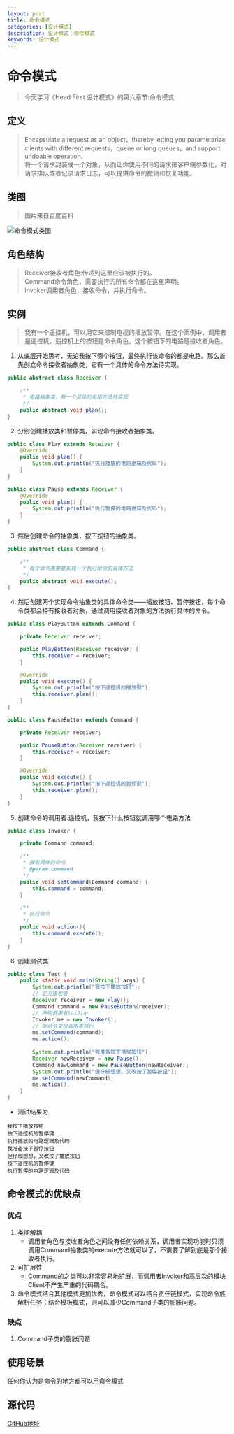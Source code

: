 ```yaml
---
layout: post
title: 命令模式
categories: [设计模式]
description: 设计模式：命令模式
keywords: 设计模式
---
```


# 命令模式
> 今天学习《Head First 设计模式》的第六章节:命令模式

## 定义
> Encapsulate a request as an object，thereby letting you parameterize clients with different requests，queue or long queues，and support undoable operation.<br>
> 将一个请求封装成一个对象，从而让你使用不同的请求把客户端参数化，对请求排队或者记录请求日志，可以提供命令的撤销和恢复功能。<br>

## 类图
> 图片来自百度百科

![命令模式类图](https://user-gold-cdn.xitu.io/2019/9/1/16ced40f8e1ac918?w=1144&h=504&f=jpeg&s=69381)

## 角色结构
> Receiver接收者角色:传递到这里应该被执行的。<br>
> Command命令角色，需要执行的所有命令都在这里声明。<br>
> Invoker调用者角色，接收命令，并执行命令。<br>

## 实例
> 我有一个遥控机，可以用它来控制电视的播放暂停。在这个案例中，调用者是遥控机，遥控机上的按钮是命令角色，这个按钮下的电路是接收者角色。

1. 从底层开始思考，无论我按下哪个按钮，最终执行该命令的都是电路。那么首先创立命令接收者抽象类，它有一个具体的命令方法待实现。
````java
public abstract class Receiver {

    /**
     * 电路抽象类，有一个具体的电路方法待实现
     */
    public abstract void plan();
}
````

2. 分别创建播放类和暂停类，实现命令接收者抽象类。
````java
public class Play extends Receiver {
    @Override
    public void plan() {
        System.out.println("执行播放的电路逻辑及代码");
    }
}

public class Pause extends Receiver {
    @Override
    public void plan() {
        System.out.println("执行暂停的电路逻辑及代码");
    }
}
````

3. 然后创建命令的抽象类，按下按钮的抽象类。
````java
public abstract class Command {

    /**
     * 每个命令类需要实现一个执行命令的具体方法
     */
    public abstract void execute();
}
````

4. 然后创建两个实现命令抽象类的具体命令类——播放按钮、暂停按钮，每个命令类都会持有接收者对象，通过调用接收者对象的方法执行具体的命令。
````java
public class PlayButton extends Command {

    private Receiver receiver;

    public PlayButton(Receiver receiver) {
        this.receiver = receiver;
    }

    @Override
    public void execute() {
        System.out.println("按下遥控机的播放键");
        this.receiver.plan();
    }
}

public class PauseButton extends Command {

    private Receiver receiver;

    public PauseButton(Receiver receiver) {
        this.receiver = receiver;
    }

    @Override
    public void execute() {
        System.out.println("按下遥控机的暂停键");
        this.receiver.plan();
    }
}
````

5. 创建命令的调用者:遥控机，我按下什么按钮就调用哪个电路方法
````java
public class Invoker {

    private Command command;

    /**
     * 接收具体的命令
     * @param command
     */
    public void setCommand(Command command) {
        this.command = command;
    }

    /**
     * 执行命令
     */
    public void action(){
        this.command.execute();
    }
}
````

6. 创建测试类
````java
public class Test {
    public static void main(String[] args) {
        System.out.println("我按下播放按钮");
        // 定义接收者
        Receiver receiver = new Play();
        Command command = new PauseButton(receiver);
        // 声明调用者taiJian
        Invoker me = new Invoker();
        // 将命令交给调用者执行
        me.setCommand(command);
        me.action();
    
        System.out.println("我准备按下播放按钮");
        Receiver newReceiver = new Pause();
        Command newCommand = new PauseButton(newReceiver);
        System.out.println("但仔细想想，又改按了暂停按钮");
        me.setCommand(newCommand);
        me.action();
    }   
}
````
- 测试结果为
````$xslt
我按下播放按钮
按下遥控机的暂停键
执行播放的电路逻辑及代码
我准备按下暂停按钮
但仔细想想，又改按了播放按钮
按下遥控机的暂停键
执行暂停的电路逻辑及代码
````

## 命令模式的优缺点
### 优点
1. 类间解耦
    - 调用者角色与接收者角色之间没有任何依赖关系，调用者实现功能时只须调用Command抽象类的execute方法就可以了，不需要了解到底是那个接收者执行。
2. 可扩展性
    - Command的之类可以非常容易地扩展，而调用者Invoker和高层次的模块Client不产生严重的代码耦合。
3. 命令模式结合其他模式更加优秀，命令模式可以结合责任链模式，实现命令族解析任务；结合模板模式，则可以减少Command子类的膨胀问题。
   
### 缺点
1. Command子类的膨胀问题

## 使用场景
任何你认为是命令的地方都可以用命令模式

## 源代码
[GitHub地址](https://github.com/Planeswalker23/all-in-one/tree/master/design-patterns/src/main/java/org/planeswalker/order)